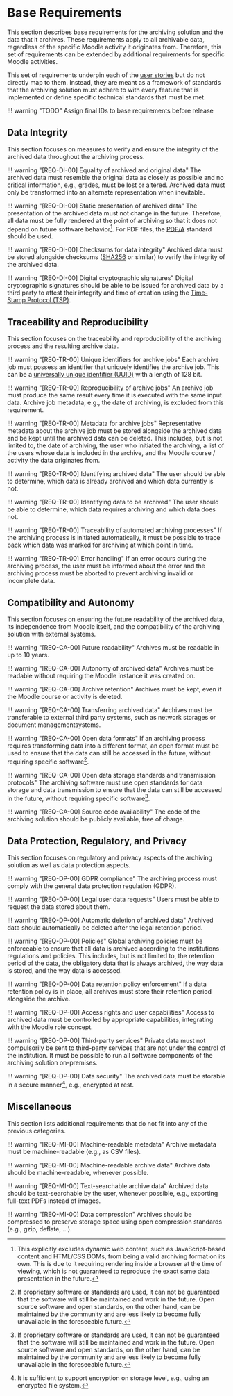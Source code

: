 # Base Requirements

This section describes base requirements for the archiving solution and the data that it archives. These requirements
apply to all archivable data, regardless of the specific Moodle activity it originates from. Therefore, this set of
requirements can be extended by additional requirements for specific Moodle activities.

This set of requirements underpin each of the [user stories](../user-stories) but do not directly map to them. Instead,
they are meant as a framework of standards that the archiving solution must adhere to with every feature that is
implemented or define specific technical standards that must be met.

!!! warning "TODO"
    Assign final IDs to base requirements before release

## Data Integrity

This section focuses on measures to verify and ensure the integrity of the archived data throughout the archiving
process.

!!! warning "[REQ-DI-00] Equality of archived and original data"
    The archived data must resemble the original data as closely as possible and no critical information, e.g., grades,
    must be lost or altered. Archived data must only be transformed into an alternate representation when inevitable.

!!! warning "[REQ-DI-00] Static presentation of archived data"
    The presentation of the archived data must not change in the future. Therefore, all data must be fully rendered at
    the point of archiving so that it does not depend on future software behavior[^1]. For PDF files,
    the [PDF/A](https://en.wikipedia.org/wiki/PDF/A) standard should be used.

!!! warning "[REQ-DI-00] Checksums for data integrity"
    Archived data must be stored alongside checksums ([SHA256](https://en.wikipedia.org/wiki/SHA-2) or similar) to
    verify the integrity of the archived data.

!!! warning "[REQ-DI-00] Digital cryptographic signatures"
    Digital cryptographic signatures should be able to be issued for archived data by a third party to attest their
    integrity and time of creation using the [Time-Stamp Protocol (TSP)](https://datatracker.ietf.org/doc/html/rfc3161).

[^1]: This explicitly excludes dynamic web content, such as JavaScript-based content and HTML/CSS DOMs, from being a
valid archiving format on its own. This is due to it requiring rendering inside a browser at the time of viewing, which
is not guaranteed to reproduce the exact same data presentation in the future.


## Traceability and Reproducibility

This section focuses on the traceability and reproducibility of the archiving process and the resulting archive data.

!!! warning "[REQ-TR-00] Unique identifiers for archive jobs"
    Each archive job must possess an identifier that uniquely identifies the archive job. This can be a
    [universally unique identifier (UUID)](https://pubs.opengroup.org/onlinepubs/9629399/apdxa.htm) with a length of 128
    bit.

!!! warning "[REQ-TR-00] Reproducibility of archive jobs"
    An archive job must produce the same result every time it is executed with the same input data. Archive job metadata,
    e.g., the date of archiving, is excluded from this requirement.

!!! warning "[REQ-TR-00] Metadata for archive jobs"
    Representative metadata about the archive job must be stored alongside the archived data and be kept until the
    archived data can be deleted. This includes, but is not limited to, the date of archiving, the user who initiated
    the archiving, a list of the users whose data is included in the archive, and the Moodle course / activity the data
    originates from.

!!! warning "[REQ-TR-00] Identifying archived data"
    The user should be able to determine, which data is already archived and which data currently is not.

!!! warning "[REQ-TR-00] Identifying data to be archived"
    The user should be able to determine, which data requires archiving and which data does not.

!!! warning "[REQ-TR-00] Traceability of automated archiving processes"
    If the archiving process is initiated automatically, it must be possible to trace back which data was marked for
    archiving at which point in time.

!!! warning "[REQ-TR-00] Error handling"
    If an error occurs during the archiving process, the user must be informed about the error and the archiving process
    must be aborted to prevent archiving invalid or incomplete data.


## Compatibility and Autonomy

This section focuses on ensuring the future readability of the archived data, its independence from Moodle itself, and 
the compatibility of the archiving solution with external systems.

!!! warning "[REQ-CA-00] Future readability"
    Archives must be readable in up to 10 years.

!!! warning "[REQ-CA-00] Autonomy of archived data"
    Archives must be readable without requiring the Moodle instance it was created on.

!!! warning "[REQ-CA-00] Archive retention"
    Archives must be kept, even if the Moodle course or activity is deleted.

!!! warning "[REQ-CA-00] Transferring archived data"
    Archives must be transferable to external third party systems, such as network storages or document managementsystems.

!!! warning "[REQ-CA-00] Open data formats"
    If an archiving process requires transforming data into a different format, an open format must be used to ensure that
    the data can still be accessed in the future, without requiring specific software[^2].

!!! warning "[REQ-CA-00] Open data storage standards and transmission protocols"
    The archiving software must use open standards for data storage and data transmission to ensure that the data can
    still be accessed in the future, without requiring specific software[^2].

!!! warning "[REQ-CA-00] Source code availability"
    The code of the archiving solution should be publicly available, free of charge.


[^2]: If proprietary software or standards are used, it can not be guaranteed that the software will still be maintained
and work in the future. Open source software and open standards, on the other hand, can be maintained by the community
and are less likely to become fully unavailable in the foreseeable future.


## Data Protection, Regulatory, and Privacy

This section focuses on regulatory and privacy aspects of the archiving solution as well as data protection aspects.

!!! warning "[REQ-DP-00] GDPR compliance"
    The archiving process must comply with the general data protection regulation (GDPR).

!!! warning "[REQ-DP-00] Legal user data requests"
    Users must be able to request the data stored about them.

!!! warning "[REQ-DP-00] Automatic deletion of archived data"
    Archived data should automatically be deleted after the legal retention period.

!!! warning "[REQ-DP-00] Policies"
    Global archiving policies must be enforceable to ensure that all data is archived according to the institutions 
    regulations and policies. This includes, but is not limited to, the retention period of the data, the obligatory
    data that is always archived, the way data is stored, and the way data is accessed.

!!! warning "[REQ-DP-00] Data retention policy enforcement"
    If a data retention policy is in place, all archives must store their retention period alongside the archive.

!!! warning "[REQ-DP-00] Access rights and user capabilities"
    Access to archived data must be controlled by appropriate capabilities, integrating with the Moodle role concept.

!!! warning "[REQ-DP-00] Third-party services"
    Private data must not compulsorily be sent to third-party services that are not under the control of the
    institution. It must be possible to run all software components of the archiving solution on-premises.

!!! warning "[REQ-DP-00] Data security"
    The archived data must be storable in a secure manner[^3], e.g., encrypted at rest.

[^3]: It is sufficient to support encryption on storage level, e.g., using an encrypted file system.


## Miscellaneous

This section lists additional requirements that do not fit into any of the previous categories.

!!! warning "[REQ-MI-00] Machine-readable metadata"
    Archive metadata must be machine-readable (e.g., as CSV files).

!!! warning "[REQ-MI-00] Machine-readable archive data"
    Archive data should be machine-readable, whenever possible.

!!! warning "[REQ-MI-00] Text-searchable archive data"
    Archived data should be text-searchable by the user, whenever possible, e.g., exporting full-text PDFs instead of
    images.

!!! warning "[REQ-MI-00] Data compression"
    Archives should be compressed to preserve storage space using open compression standards (e.g., gzip, deflate, ...).

